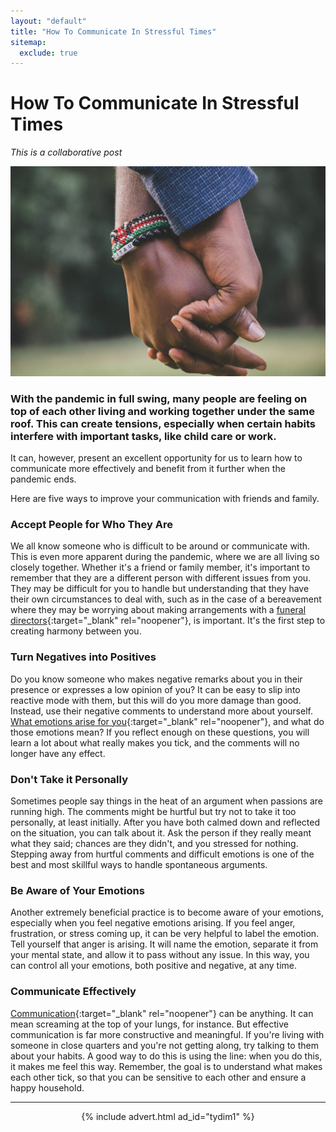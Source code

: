 ```yaml
---
layout: "default"
title: "How To Communicate In Stressful Times"
sitemap:
  exclude: true
---
```

# How To Communicate In Stressful Times
*This is a collaborative post*

<center>
    <img src='/i/2020/2020posts/how-to-communicate.jpg' alt='couple holding hands'>
</center>

### With the pandemic in full swing, many people are feeling on top of each other living and working together under the same roof. This can create tensions, especially when certain habits interfere with important tasks, like child care or work. 

It can, however, present an excellent opportunity for us to learn how to communicate more effectively and benefit from it further when the pandemic ends. 

Here are five ways to improve your communication with friends and family.

### Accept People for Who They Are 
We all know someone who is difficult to be around or communicate with. This is even more apparent during the pandemic, where we are all living so closely together. Whether it's a friend or family member, it's important to remember that they are a different person with different issues from you. They may be difficult for you to handle but understanding that they have their own circumstances to deal with, such as in the case of a bereavement where they may be worrying about making arrangements with a [funeral directors](https://www.oharafunerals.co.uk/bournemouth-funeral-directors-burials-cremations/){:target="_blank" rel="noopener"}, is important. It's the first step to creating harmony between you. 

### Turn Negatives into Positives
Do you know someone who makes negative remarks about you in their presence or expresses a low opinion of you? It can be easy to slip into reactive mode with them, but this will do you more damage than good. Instead, use their negative comments to understand more about yourself. [What emotions arise for you](https://tinybuddha.com/blog/how-to-deal-with-negative-people-or-difficult-people/){:target="_blank" rel="noopener"}, and what do those emotions mean? If you reflect enough on these questions, you will learn a lot about what really makes you tick, and the comments will no longer have any effect.    

### Don't Take it Personally  
Sometimes people say things in the heat of an argument when passions are running high. The comments might be hurtful but try not to take it too personally, at least initially. After you have both calmed down and reflected on the situation, you can talk about it. Ask the person if they really meant what they said; chances are they didn't, and you stressed for nothing. Stepping away from hurtful comments and difficult emotions is one of the best and most skillful ways to handle spontaneous arguments.  

### Be Aware of Your Emotions 
Another extremely beneficial practice is to become aware of your emotions, especially when you feel negative emotions arising. If you feel anger, frustration, or stress coming up, it can be very helpful to label the emotion. Tell yourself that anger is arising. It will name the emotion, separate it from your mental state, and allow it to pass without any issue. In this way, you can control all your emotions, both positive and negative, at any time.

### Communicate Effectively 
[Communication](https://www.wikihow.com/Practice-Nonviolent-Communication){:target="_blank" rel="noopener"} can be anything. It can mean screaming at the top of your lungs, for instance. But effective communication is far more constructive and meaningful. If you're living with someone in close quarters and you're not getting along, try talking to them about your habits. A good way to do this is using the line: when you do this, it makes me feel this way. Remember, the goal is to understand what makes each other tick, so that you can be sensitive to each other and ensure a happy household.

***

<!-- START ADVERTISER: Turn Your Dreams Into Money -->
<center>
{% include advert.html ad_id="tydim1" %}
</center>
<!-- END ADVERTISER: Turn Your Dreams Into Money -->












